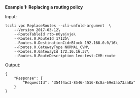 **Example 1: Replacing a routing policy**



Input: 

```
tccli vpc ReplaceRoutes --cli-unfold-argument  \
    --Version 2017-03-12\
    --RouteTableId rtb-n0yejvje\
    --Routes.0.RouteId 17125\
    --Routes.0.DestinationCidrBlock 192.168.0.0/16\
    --Routes.0.GatewayType NORMAL_CVM\
    --Routes.0.GatewayId 172.16.16.37\
    --Routes.0.RouteDescription leo-test-CVM-route
```

Output: 
```
{
    "Response": {
        "RequestId": "354f4ac3-8546-4516-8c8a-69e3ab73aa8a"
    }
}
```

